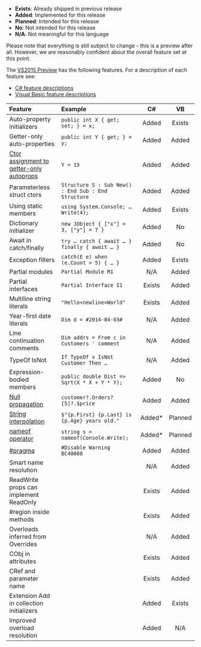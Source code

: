 * **Exists**: Already shipped in previous release 
* **Added**: Implemented for this release 
* **Planned**: Intended for this release 
* **No**: Not intended for this release 
* **N/A**: Not meaningful for this language

Please note that everything is still subject to change - this is a preview after all. However, we are reasonably confident about the overall feature set at this point.

The [VS2015 Preview](http://www.visualstudio.com/en-us/downloads/visual-studio-2015-downloads-vs) has the following features. For a description of each feature see:
* [C# feature descriptions](http://www.codeplex.com/Download?ProjectName=roslyn&DownloadId=930852)
* [Visual Basic feature descriptions](http://roslyn.codeplex.com/discussions/571884)

| Feature | Example | C# | VB |
|:-----------|:------------|:------------:|:------------:|
| Auto-property initializers | `public int X { get; set; } = x;` | Added | Exists |
| Getter-only auto-properties | `public int Y { get; } = y;` | Added | Added |
| [Ctor assignment to getter-only autoprops](http://roslyn.codeplex.com/discussions/568824) | `Y = 15` | Added | Added |
| Parameterless struct ctors | `Structure S : Sub New() : End Sub : End Structure` | Added | Added |
| Using static members | `using System.Console; … Write(4);` | Added | Exists |
| Dictionary initializer | `new JObject { ["x"] = 3, ["y"] = 7 }` | Added | No |
| Await in catch/finally | `try … catch { await … } finally { await … }` | Added | No |
| Exception filters | `catch(E e) when (e.Count > 5) { … }` | Added | Exists |
| Partial modules | `Partial Module M1` | N/A | Added |
| Partial interfaces | `Partial Interface I1` | Exists | Added |
| Multiline string literals | `"Hello<newline>World"` | Exists | Added |
| Year-first date literals | `Dim d = #2014-04-03#` | N/A | Added |
| Line continuation comments | `Dim addrs = From c in Customers ' comment` | N/A | Added |
| TypeOf IsNot | `If TypeOf x IsNot Customer Then …` | N/A | Added |
| Expression-bodied members | `public double Dist => Sqrt(X * X + Y * Y);` | Added | No |
| [Null propagation](http://roslyn.codeplex.com/discussions/540883) | `customer?.Orders?[5]?.$price` | Added | Added |
| [String interpolation](http://roslyn.codeplex.com/discussions/570292) | `$"{p.First} {p.Last} is {p.Age} years old."` | Added* | Planned |
| [nameof operator](http://roslyn.codeplex.com/discussions/570551) | `string s = nameof(Console.Write);` | Added* | Planned |
| [#pragma](http://roslyn.codeplex.com/discussions/543476) | `#Disable Warning BC40008` | Added | Added |
| Smart name resolution |    | N/A | Added | 
| ReadWrite props can implement ReadOnly |   | Exists | Added |
| #region inside methods |    | Exists | Added |
| Overloads inferred from Overrides |    | N/A | Added |
| CObj in attributes |   | Exists | Added |
| CRef and parameter name |    | Exists | Added |
| Extension Add in collection initializers |     | Added | Exists |
| Improved overload resolution |   | Added | N/A |

